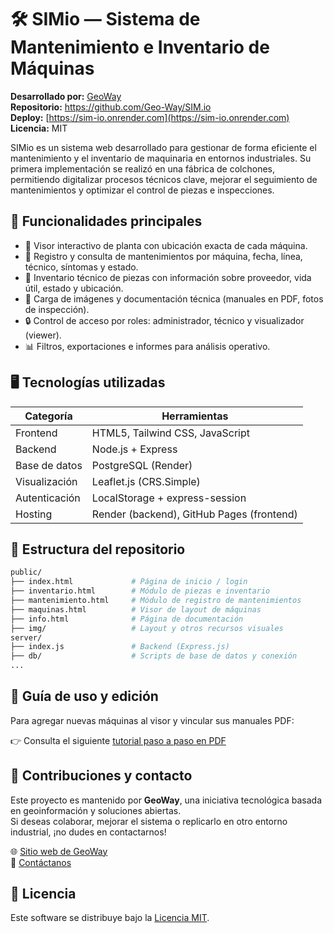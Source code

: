 # 🛠️ SIMio — Sistema de Mantenimiento e Inventario de Máquinas

**Desarrollado por:** [GeoWay](https://geo-way.github.io)  
**Repositorio:** https://github.com/Geo-Way/SIM.io  
**Deploy:** [https://sim-io.onrender.com](https://sim-io.onrender.com)  
**Licencia:** MIT

SIMio es un sistema web desarrollado para gestionar de forma eficiente el mantenimiento y el inventario de maquinaria en entornos industriales. Su primera implementación se realizó en una fábrica de colchones, permitiendo digitalizar procesos técnicos clave, mejorar el seguimiento de mantenimientos y optimizar el control de piezas e inspecciones.

## 🚀 Funcionalidades principales

- 📍 Visor interactivo de planta con ubicación exacta de cada máquina.
- 🧾 Registro y consulta de mantenimientos por máquina, fecha, línea, técnico, síntomas y estado.
- 🧩 Inventario técnico de piezas con información sobre proveedor, vida útil, estado y ubicación.
- 📸 Carga de imágenes y documentación técnica (manuales en PDF, fotos de inspección).
- 🔒 Control de acceso por roles: administrador, técnico y visualizador (viewer).
- 📊 Filtros, exportaciones e informes para análisis operativo.

## 🖥️ Tecnologías utilizadas

| Categoría       | Herramientas                        |
|----------------|-------------------------------------|
| Frontend       | HTML5, Tailwind CSS, JavaScript     |
| Backend        | Node.js + Express                   |
| Base de datos  | PostgreSQL (Render)                 |
| Visualización  | Leaflet.js (CRS.Simple)             |
| Autenticación  | LocalStorage + express-session      |
| Hosting        | Render (backend), GitHub Pages (frontend) |

## 📂 Estructura del repositorio

```bash
public/
├── index.html             # Página de inicio / login
├── inventario.html        # Módulo de piezas e inventario
├── mantenimiento.html     # Módulo de registro de mantenimientos
├── maquinas.html          # Visor de layout de máquinas
├── info.html              # Página de documentación
├── img/                   # Layout y otros recursos visuales
server/
├── index.js               # Backend (Express.js)
├── db/                    # Scripts de base de datos y conexión
...
```

## 📘 Guía de uso y edición

Para agregar nuevas máquinas al visor y vincular sus manuales PDF:

👉 Consulta el siguiente [tutorial paso a paso en PDF](./tutorial_edicion_maquinas_html_actualizado.pdf)

## 🤝 Contribuciones y contacto

Este proyecto es mantenido por **GeoWay**, una iniciativa tecnológica basada en geoinformación y soluciones abiertas.  
Si deseas colaborar, mejorar el sistema o replicarlo en otro entorno industrial, ¡no dudes en contactarnos!

🌐 [Sitio web de GeoWay](https://geo-way.github.io/GeoWay.io/index.html)  
📧 [Contáctanos](mailto:geoway.info@gmail.com)

## 📝 Licencia

Este software se distribuye bajo la [Licencia MIT](LICENSE).
